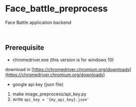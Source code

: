
# Face_battle_preprocess
Face Battle application backend

<br>

## Prerequisite

- chromedriver.exe (this version is for windows 10)

download in [https://chromedriver.chromium.org/downloads](https://chromedriver.chromium.org/downloads)

- google api key (json file)

1. make image_preprocess/api_key.py
2. write `api_key = '{my_api_key}.json'`
